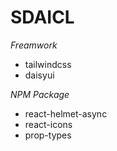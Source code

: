 # SDAICL

*Freamwork*

* tailwindcss
* daisyui

*NPM Package*

* react-helmet-async
* react-icons
* prop-types
